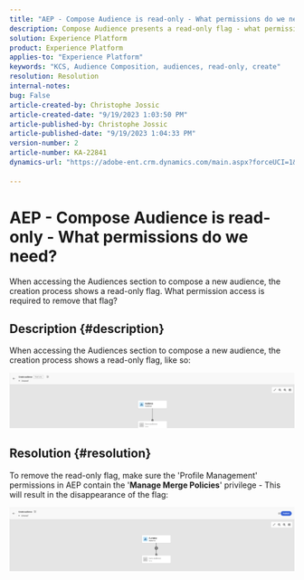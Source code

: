 ```yaml
---
title: "AEP - Compose Audience is read-only - What permissions do we need?"
description: Compose Audience presents a read-only flag - what permissions are required?
solution: Experience Platform
product: Experience Platform
applies-to: "Experience Platform"
keywords: "KCS, Audience Composition, audiences, read-only, create"
resolution: Resolution
internal-notes: 
bug: False
article-created-by: Christophe Jossic
article-created-date: "9/19/2023 1:03:50 PM"
article-published-by: Christophe Jossic
article-published-date: "9/19/2023 1:04:33 PM"
version-number: 2
article-number: KA-22841
dynamics-url: "https://adobe-ent.crm.dynamics.com/main.aspx?forceUCI=1&pagetype=entityrecord&etn=knowledgearticle&id=9c2d65f5-ec56-ee11-be6f-6045bd0065f9"

---
```

# AEP - Compose Audience is read-only - What permissions do we need?


When accessing the Audiences section to compose a new audience, the creation process shows a read-only flag. What permission access is required to remove that flag?



## Description {#description}


When accessing the Audiences section to compose a new audience, the creation process shows a read-only flag, like so:

![](assets/___9e2d65f5-ec56-ee11-be6f-6045bd0065f9___.png)


## Resolution {#resolution}


To remove the read-only flag, make sure the 'Profile Management' permissions in AEP contain the '<b>Manage Merge Policies</b>' privilege - This will result in the disappearance of the flag:

![](assets/833c8ec9-ec56-ee11-be6f-6045bd0065f9.png)
